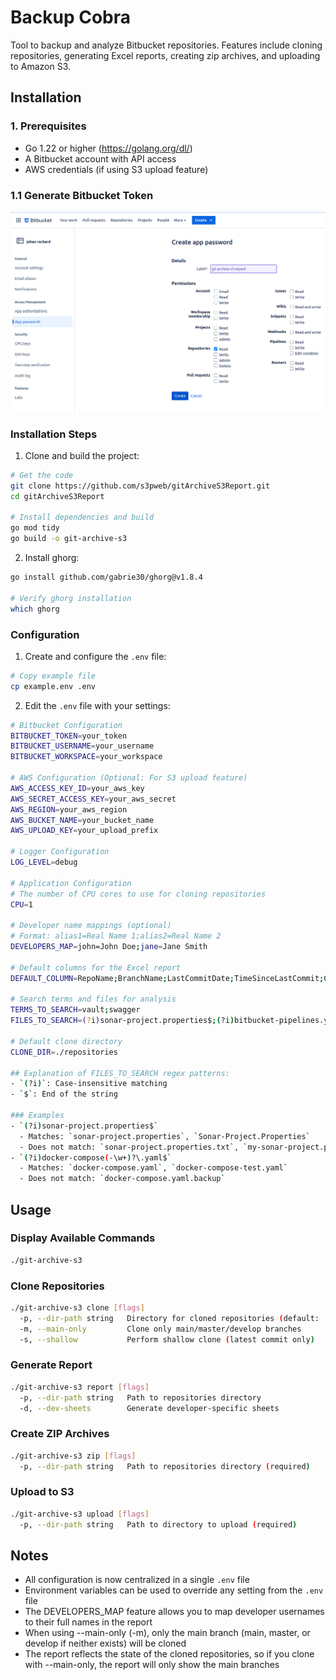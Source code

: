 # Backup Cobra

Tool to backup and analyze Bitbucket repositories. Features include cloning repositories, generating Excel reports, creating zip archives, and uploading to Amazon S3.

## Installation

### 1. Prerequisites
- Go 1.22 or higher (https://golang.org/dl/)
- A Bitbucket account with API access
- AWS credentials (if using S3 upload feature)

### 1.1 Generate Bitbucket Token
![alt text](resources/image.png)

### Installation Steps

1. Clone and build the project:
```bash
# Get the code
git clone https://github.com/s3pweb/gitArchiveS3Report.git
cd gitArchiveS3Report

# Install dependencies and build
go mod tidy
go build -o git-archive-s3
```

2. Install ghorg:
```bash
go install github.com/gabrie30/ghorg@v1.8.4

# Verify ghorg installation
which ghorg
```

### Configuration

1. Create and configure the `.env` file:
```bash
# Copy example file
cp example.env .env
```

2. Edit the `.env` file with your settings:
```bash
# Bitbucket Configuration
BITBUCKET_TOKEN=your_token
BITBUCKET_USERNAME=your_username
BITBUCKET_WORKSPACE=your_workspace

# AWS Configuration (Optional: For S3 upload feature)
AWS_ACCESS_KEY_ID=your_aws_key
AWS_SECRET_ACCESS_KEY=your_aws_secret
AWS_REGION=your_aws_region
AWS_BUCKET_NAME=your_bucket_name
AWS_UPLOAD_KEY=your_upload_prefix

# Logger Configuration
LOG_LEVEL=debug

# Application Configuration
# The number of CPU cores to use for cloning repositories
CPU=1

# Developer name mappings (optional)
# Format: alias1=Real Name 1;alias2=Real Name 2
DEVELOPERS_MAP=john=John Doe;jane=Jane Smith

# Default columns for the Excel report
DEFAULT_COLUMN=RepoName;BranchName;LastCommitDate;TimeSinceLastCommit;Commitnbr;HostLine;LastDeveloper;LastDeveloperPercentage

# Search terms and files for analysis
TERMS_TO_SEARCH=vault;swagger
FILES_TO_SEARCH=(?i)sonar-project.properties$;(?i)bitbucket-pipelines.yml$;(?i)Dockerfile$;(?i)docker-compose(-\w+)?\.yaml$

# Default clone directory
CLONE_DIR=./repositories

## Explanation of FILES_TO_SEARCH regex patterns:
- `(?i)`: Case-insensitive matching
- `$`: End of the string

### Examples
- `(?i)sonar-project.properties$`
  - Matches: `sonar-project.properties`, `Sonar-Project.Properties`
  - Does not match: `sonar-project.properties.txt`, `my-sonar-project.properties`
- `(?i)docker-compose(-\w+)?\.yaml$`
  - Matches: `docker-compose.yaml`, `docker-compose-test.yaml`
  - Does not match: `docker-compose.yaml.backup`
```

## Usage

### Display Available Commands
```bash
./git-archive-s3
```

### Clone Repositories
```bash
./git-archive-s3 clone [flags]
  -p, --dir-path string   Directory for cloned repositories (default: ./repositories)
  -m, --main-only         Clone only main/master/develop branches
  -s, --shallow           Perform shallow clone (latest commit only)
```

### Generate Report
```bash
./git-archive-s3 report [flags]
  -p, --dir-path string   Path to repositories directory
  -d, --dev-sheets        Generate developer-specific sheets
```

### Create ZIP Archives
```bash
./git-archive-s3 zip [flags]
  -p, --dir-path string   Path to repositories directory (required)
```

### Upload to S3
```bash
./git-archive-s3 upload [flags]
  -p, --dir-path string   Path to directory to upload (required)
```

## Notes
- All configuration is now centralized in a single `.env` file
- Environment variables can be used to override any setting from the `.env` file
- The DEVELOPERS_MAP feature allows you to map developer usernames to their full names in the report
- When using --main-only (-m), only the main branch (main, master, or develop if neither exists) will be cloned
- The report reflects the state of the cloned repositories, so if you clone with --main-only, the report will only show the main branches